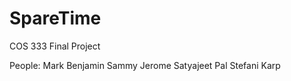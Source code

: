 SpareTime
=========

COS 333 Final Project

People: 
Mark Benjamin
Sammy Jerome
Satyajeet Pal
Stefani Karp



